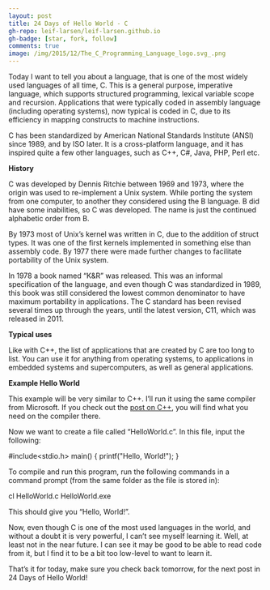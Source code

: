 ```yaml
---
layout: post
title: 24 Days of Hello World - C
gh-repo: leif-larsen/leif-larsen.github.io
gh-badge: [star, fork, follow]
comments: true
image: /img/2015/12/The_C_Programming_Language_logo.svg_.png
---
```

    
    
Today I want to tell you about a language, that is one of the most widely used languages of all time, C. This is a general purpose, imperative language, which supports structured programming, lexical variable scope and recursion. Applications that were typically coded in assembly language (including operating systems), now typical is coded in C, due to its efficiency in mapping constructs to machine instructions.

C has been standardized by American National Standards Institute (ANSI) since 1989, and by ISO later. It is a cross-platform language, and it has inspired quite a few other languages, such as C++, C#, Java, PHP, Perl etc.

**History**

C was developed by Dennis Ritchie between 1969 and 1973, where the origin was used to re-implement a Unix system. While porting the system from one computer, to another they considered using the B language. B did have some inabilities, so C was developed. The name is just the continued alphabetic order from B.

By 1973 most of Unix’s kernel was written in C, due to the addition of struct types. It was one of the first kernels implemented in something else than assembly code. By 1977 there were made further changes to facilitate portability of the Unix system.

In 1978 a book named “K&R” was released. This was an informal specification of the language, and even though C was standardized in 1989, this book was still considered the lowest common denominator to have maximum portability in applications. The C standard has been revised several times up through the years, until the latest version, C11, which was released in 2011.

**Typical uses**

Like with C++, the list of applications that are created by C are too long to list. You can use it for anything from operating systems, to applications in embedded systems and supercomputers, as well as general applications.

**Example Hello World**

This example will be very similar to C++. I’ll run it using the same compiler from Microsoft. If you check out the [post on C++](http://leiflarsen.org/2015/24-days-of-hello-world-c-2), you will find what you need on the compiler there.

Now we want to create a file called “HelloWorld.c”. In this file, input the following:

 #include<stdio.h> main() { printf("Hello, World!"); }

To compile and run this program, run the following commands in a command prompt (from the same folder as the file is stored in):

 cl HelloWorld.c HelloWorld.exe

This should give you “Hello, World!”.

Now, even though C is one of the most used languages in the world, and without a doubt it is very powerful, I can’t see myself learning it. Well, at least not in the near future. I can see it may be good to be able to read code from it, but I find it to be a bit too low-level to want to learn it.

That’s it for today, make sure you check back tomorrow, for the next post in 24 Days of Hello World!



